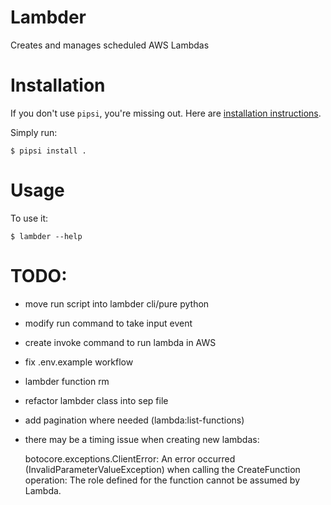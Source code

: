 # Lambder

Creates and manages scheduled AWS Lambdas


# Installation

If you don't use `pipsi`, you're missing out.
Here are [installation instructions](https://github.com/mitsuhiko/pipsi#readme).

Simply run:

    $ pipsi install .


# Usage

To use it:

    $ lambder --help

# TODO:

* move run script into lambder cli/pure python
* modify run command to take input event
* create invoke command to run lambda in AWS
* fix .env.example workflow
* lambder function rm
* refactor lambder class into sep file
* add pagination where needed (lambda:list-functions)
* there may be a timing issue when creating new lambdas:

    botocore.exceptions.ClientError: An error occurred (InvalidParameterValueException) when calling the CreateFunction operation: The role defined for the function cannot be assumed by Lambda.
